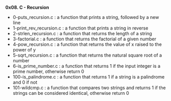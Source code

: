 **0x08. C - Recursion**

* 0-puts_recursion.c : a function that prints a string, followed by a new line
* 1-print_rev_recursion.c : a function that prints a string in reverse
* 2-strlen_recursion.c : a function that returns the length of a string
* 3-factorial.c : a function that returns the factorial of a given number
* 4-pow_recursion.c :  a function that returns the value of x raised to the power of y
* 5-sqrt_recursion.c : a function that returns the natural square root of a number
* 6-is_prime_number.c : a function that returns 1 if the input integer is a prime number, otherwise return 0
* 100-is_palindrome.c : a function that returns 1 if a string is a palindrome and 0 if not
* 101-wildcmp.c : a function that compares two strings and returns 1 if the strings can be considered identical, otherwise return 0
